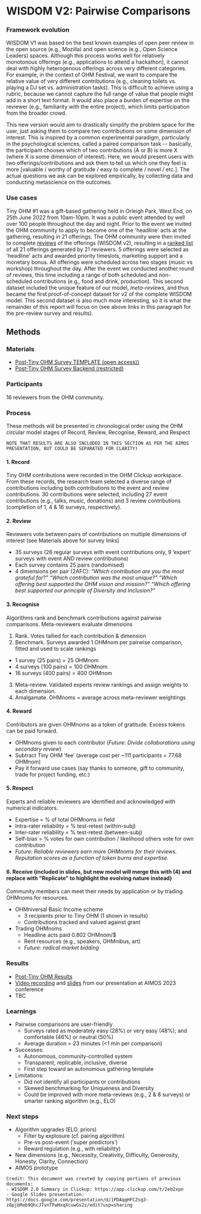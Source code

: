 # WISDOM V2: Pairwise Comparisons

### Framework evolution
WISDOM V1 was based on the best known examples of open peer review in the open source (e.g., Mozilla) and open science (e.g., Open Science Leaders) spaces. Although this process works well for relatively monotonous offerings (e.g., applications to attend a hackathon), it cannot deal with highly heterogenous offerings across very different categories. For example, in the context of OHM Festival, we want to compare the relative value of very different contributions (e.g., cleaning toilets vs. playing a DJ set vs. administration tasks). This is difficult to achieve using a rubric, because we cannot capture the full range of value that people might add in a short text format. It would also place a burden of expertise on the reviewer (e.g., familiarity with the entire project), which limits participation from the broader crowd. 

This new version would aim to drastically simplify the problem space for the user, just asking them to compare two contributions on some dimension of interest. This is inspired by a common experimental paradigm, particularly in the psychological sciences, called a paired comparison task -- basically, the participant chooses which of two contributions (A or B) is more X (where X is some dimension of interest). Here, we would present users with two offerings/contributions and ask them to tell us which one they feel is more [valuable / worthy of gratitude / easy to complete / novel / etc.]. The actual questions we ask can be explored empirically, by collecting data and conducting metascience on the outcomes.

### Use cases
Tiny OHM #1 was a gift-based gathering held in Orleigh Park, West End, on 25th June 2022 from 10am-10pm. It was a public event attended by well over 100 people throughout the day and night. Prior to the event we invited the OHM community to apply to become one of the 'headline' acts at the gathering, resulting in 21 offerings. The OHM community were then invited to complete [reviews](https://docs.google.com/spreadsheets/d/1pQZDUxfWp-bcdKmXRrk9xqruLK9EkOj3TJ03FbdaIDM/edit?usp=sharing) of the offerings (WISDOM v2), resulting in a [ranked list](https://docs.google.com/spreadsheets/d/1UBonYNYcRWKW1PDkZH619Lo8JXC3QqYqPpKx5MDpAyI/edit?usp=sharing) of all 21 offerings generated by 21 reviewers. 5 offerings were selected as 'headline' acts and awarded priority timeslots, marketing support and a monetary bonus. All offerings were scheduled across two stages (music vs workshop) throughout the day. After the event we conducted another round of reviews, this time including a range of both scheduled and non-scheduled contributions (e.g., food and drink, production). This second dataset included the unique feature of our model, _meta-reviews_, and thus became the first proof-of-concept dataset for v2 of the complete WISDOM model. This second dataset is also much more interesting, so it is what the remainder of this report will focus on (see above links in this paragraph for the pre-review survey and results). 

## Methods
### Materials
- [Post-Tiny OHM Survey TEMPLATE (open access))](https://docs.google.com/spreadsheets/d/1tkwqzx2RmbYZXYHtkanUfepgWaoiAusp5NAXUO5jKNc/edit?usp=sharing)
- [Post-Tiny OHM Survey Backend (restricted)](https://docs.google.com/spreadsheets/d/1Z4Y0bLmKW8koYfsDj0iMaQP9yS4P6-WhScdvgzu4-wE/edit?usp=sharing)


### Participants
16 reviewers from the OHM community. 

### Process
These methods will be presented in chronological order using the OHM circular model stages of Record, Review, Recognise, Reward, and Respect 
~~~ 
NOTE THAT RESULTS ARE ALSO INCLUDED IN THIS SECTION AS PER THE AIMOS PRESENTATION, BUT COULD BE SEPARATED FOR CLARITY)
~~~

#### 1. Record
Tiny OHM contributions were recorded in the OHM Clickup workspace. From these records, the research team selected a diverse range of contributions including both contributions to the event and review contributions. 30 contributions were selected, including 27 event contributions (e.g., talks, music, donations) and 3 review contributions (completion of 1, 4 & 16 surveys, respectively). 

#### 2. Review
Reviewers vote between pairs of contributions on multiple dimensions of interest (see Materials above for survey links)

- 35 surveys (26 regular surveys with event contributions only, 9 ’expert’ surveys with event AND review contributions)
- Each survey contains 25 pairs (randomised)
- 4 dimensions per pair (2AFC):
_“Which contribution are you the most grateful for?”
“Which contribution was the most unique?”
“Which offering best supported the OHM vision and mission?”
“Which offering best supported our principle of Diversity and Inclusion?”_

#### 3. Recognise
Algorithms rank and benchmark contributions against pairwise comparisons. Meta-reviewers evaluate dimensions
1. Rank. Votes tallied for each contribution & dimension
2. Benchmark. Surveys awarded 1 OHMnom per pairwise comparison, fitted and used to scale rankings
- 1 survey (25 pairs) = 25 OHMnom
- 4 surveys (100 pairs) = 100 OHMnom
- 16 surveys (400 pairs) = 400 OHMnom
3. Meta-review. Validated experts review rankings and assign weights to each dimension.
4. Amalgamate. OHMnoms = average across meta-reviewer weightings

#### 4. Reward
Contributors are given OHMnoms as a token of gratitude. Excess tokens can be paid forward.
- OHMnoms given to each contributor (_Future: Divide collaborations using secondary review_)
- Subtract Tiny OHM ‘fee’ (average cost per ~111 participants = 77.68 OHMnom)
- Pay it forward use cases (say thanks to someone, gift to community, trade for project funding, etc.)

#### 5. Respect
Experts and reliable reviewers are identified and acknowledged with numerical indicators.
- Expertise = % of total OHMnoms in field
- Intra-rater reliability = % test-retest (within-subj)
- Inter-rater reliability = % test-retest (between-subj)
- Self-bias = % votes for own contribution / likelihood others vote for own contribution
- _Future: Reliable reviewers earn more OHMnoms for their reviews. Reputation scores as a function of token burns and expertise._

#### 6. Receive (included in slides, but new model will merge this with (4) and replace with "Replicate" to highlight the evolving nature instead)
Community members can meet their needs by application or by trading OHMnoms for resources.
- OHMniversal Basic Income scheme
  - 3 recipients prior to Tiny OHM (1 shown in results)
  - Contributions tracked and valued against grant
- Trading OHMnoms
  - Headline acts paid 0.802 OHMnom/$
  - Rent resources (e.g., speakers, OHMnibus, art)
  - _Future: radical market bidding_

### Results
- [Post-Tiny OHM Results](https://docs.google.com/spreadsheets/d/1HS7HFa9y6PfF61_wTuCAbj9RTHe94VLXulS0pDYgtns/edit?usp=sharing)
- [Video recording](https://youtu.be/NHgG599NoSk?si=CKAcxIM36oMvLlPc) and [slides](https://docs.google.com/presentation/d/1PDAqqHFCZsq3-z8pjbRob9QhcJ7vnTFwHxqXcuwGs2s/edit?usp=sharing) from our presentation at AIMOS 2023 conference
- TBC

### Learnings
- Pairwise comparisons are user-friendly
  - Surveys rated as moderately easy (28%) or very easy (48%); and comfortable (46%) or neutral (50%)
  - Average duration = 23 minutes (<1 min per comparison)
- Successes:
  - Autonomous, community-controlled system
  - Transparent, replicable, inclusive, diverse
  - First step toward an autonomous gathering template
- Limitations:
  - Did not identify all participants or contributions 
  - Skewed benchmarking for Uniqueness and Diversity
  - Could be improved with more meta-reviews (e.g., 2 & 8 surveys) or smarter ranking algorithm (e.g., ELO)

### Next steps
- Algorithm upgrades (ELO, priors)
  - Filter by explosure (cf. pairing algorithm)
  - Pre-vs post-event (‘super predictors’)
  - Reward regulation (e.g., with reliability)
- New dimensions (e.g., Necessity, Creativity, Difficulty, Generosity, Honesty, Clarity, Connection)
- AIMOS prototype


~~~
Credit: This document was created by copying portions of previous documents:
- WISDOM 2.0 Summary in Clickup: https://app.clickup.com/t/2eb2xpn
- Google Slides presentation: https://docs.google.com/presentation/d/1PDAqqHFCZsq3-z8pjbRob9QhcJ7vnTFwHxqXcuwGs2s/edit?usp=sharing


